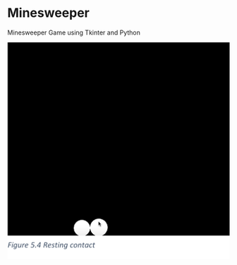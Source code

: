 # Minesweeper
Minesweeper Game using Tkinter and Python 

![Resting Contact](https://github.com/ElliotG98/Physics-Engine/blob/master/PhysicsEngineRestingContact.png?raw=true)
